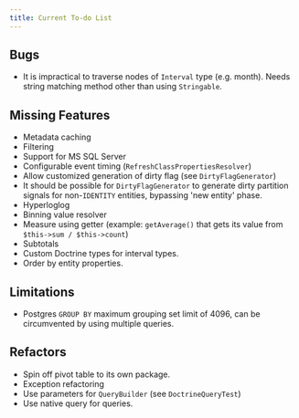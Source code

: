 ```yaml
---
title: Current To-do List
---
```


## Bugs

* It is impractical to traverse nodes of `Interval` type (e.g. month). Needs
  string matching method other than using `Stringable`.

## Missing Features

* Metadata caching
* Filtering
* Support for MS SQL Server
* Configurable event timing (`RefreshClassPropertiesResolver`)
* Allow customized generation of dirty flag (see `DirtyFlagGenerator`)
* It should be possible for `DirtyFlagGenerator` to generate dirty partition
  signals for non-`IDENTITY` entities, bypassing 'new entity' phase.
* Hyperloglog
* Binning value resolver
* Measure using getter (example: `getAverage()` that gets its value from
  `$this->sum / $this->count`)
* Subtotals
* Custom Doctrine types for interval types.
* Order by entity properties.

## Limitations

* Postgres `GROUP BY` maximum grouping set limit of 4096, can be circumvented by
  using multiple queries.

## Refactors

* Spin off pivot table to its own package.
* Exception refactoring
* Use parameters for `QueryBuilder` (see `DoctrineQueryTest`)
* Use native query for queries.